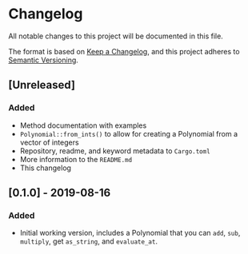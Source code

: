 # Changelog
All notable changes to this project will be documented in this file.

The format is based on [Keep a Changelog](https://keepachangelog.com/en/1.0.0/),
and this project adheres to [Semantic Versioning](https://semver.org/spec/v2.0.0.html).

## [Unreleased]
### Added
- Method documentation with examples
- `Polynomial::from_ints()` to allow for creating a Polynomial from a vector of integers
- Repository, readme, and keyword metadata to `Cargo.toml`
- More information to the `README.md`
- This changelog

## [0.1.0] - 2019-08-16
### Added
- Initial working version, includes a Polynomial that you can `add`, `sub`, `multiply`, get `as_string`, and `evaluate_at`.
